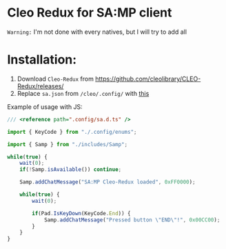 # Cleo Redux for SA:MP client

`Warning:` I'm not done with every natives, but I will try to add all

# Installation:
1. Download `Cleo-Redux` from https://github.com/cleolibrary/CLEO-Redux/releases/
2. Replace `sa.json` from `/cleo/.config/` with <a href="https://github.com/Ghosty2004/Samp-Cleo-Redux/blob/master/.config/sa.json">this</a>

Example of usage with JS:
```js
/// <reference path=".config/sa.d.ts" />

import { KeyCode } from "./.config/enums";

import { Samp } from "./includes/Samp";

while(true) {
    wait(0);
    if(!Samp.isAvailable()) continue;

    Samp.addChatMessage("SA:MP Cleo-Redux loaded", 0xFF0000);

    while(true) {
        wait(0);

        if(Pad.IsKeyDown(KeyCode.End)) {
            Samp.addChatMessage("Pressed button \"END\"!", 0x00CC00);
        }
    }
}
```
